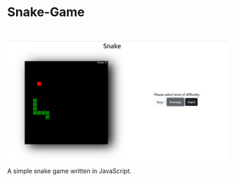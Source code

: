 # Snake-Game
<br>

![alt text](https://github.com/TeohSuTheng/Snake-Game/blob/master/SnakeGameImg.jpg?raw=true)


A simple snake game written in JavaScript.
